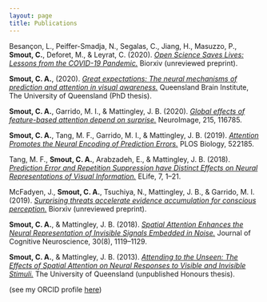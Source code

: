 ```yaml
---
layout: page
title: Publications
---
```


Besançon, L., Peiffer-Smadja, N., Segalas, C., Jiang, H., Masuzzo, P., **Smout, C.**, Deforet, M., & Leyrat, C. (2020). [*Open Science Saves Lives: Lessons from the COVID-19 Pandemic.*](https://doi.org/10.1101/2020.08.13.249847) Biorxiv (unreviewed preprint).

**Smout, C. A.**, (2020). [*Great expectations: The neural mechanisms of prediction and attention in visual awareness.*](https://doi.org/10.14264/uql.2020.818) Queensland Brain Institute, The University of Queensland (PhD thesis). 

**Smout, C. A.**, Garrido, M. I., & Mattingley, J. B. (2020). [*Global effects of feature-based attention depend on surprise.*](https://doi.org/10.1016/j.neuroimage.2020.116785) NeuroImage, 215, 116785.

**Smout, C. A.**, Tang, M. F., Garrido, M. I., & Mattingley, J. B. (2019). [*Attention Promotes the Neural Encoding of Prediction Errors.*](https://doi.org/10.1371/journal.pbio.2006812) PLOS Biology, 522185.

Tang, M. F., **Smout, C. A.**, Arabzadeh, E., & Mattingley, J. B. (2018). [*Prediction Error and Repetition Suppression have Distinct Effects on Neural Representations of Visual Information.*](http://doi.org/10.7554/eLife.33123) ELife, 7, 1–21. 

McFadyen, J., **Smout, C. A.**, Tsuchiya, N., Mattingley, J. B., & Garrido, M. I. (2019). [*Surprising threats accelerate evidence accumulation for conscious perception.*](https://doi.org/10.1101/525519) Biorxiv (unreviewed preprint).

**Smout, C. A.**, & Mattingley, J. B. (2018). [*Spatial Attention Enhances the Neural Representation of Invisible Signals Embedded in Noise.*](http://www.doi.org/10.1101/102731) Journal of Cognitive Neuroscience, 30(8), 1119–1129. 

**Smout, C. A.**, & Mattingley, J. B. (2013). [*Attending to the Unseen: The Effects of Spatial Attention on Neural Responses to Visible and Invisible Stimuli.*](https://doi.org/10.14264/uql.2020.818) The University of Queensland (unpublished Honours thesis). 

(see my ORCID profile [here](https://orcid.org/0000-0003-1144-3272))
